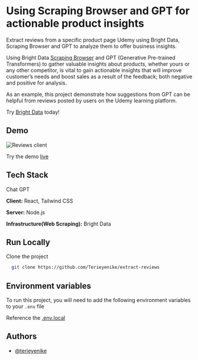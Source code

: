 # Using Scraping Browser and GPT for actionable product insights

Extract reviews from a specific product page Udemy using Bright Data, Scraping Browser and GPT to analyze them to offer business insights.

Using Bright Data [Scraping Browser](https://brdta.com/scraping_browser) and GPT (Generative Pre-trained Transformers) to gather valuable insights about products, whether yours or any other competitor, is vital to gain actionable insights that will improve customer’s needs and boost sales as a result of the feedback; both negative and positive for analysis.

As an example, this project demonstrate how suggestions from GPT can be helpful from reviews posted by users on the Udemy learning platform.

Try [Bright Data](https://brightdata.com/) today!

## Demo

![Reviews client](https://github.com/Terieyenike/extract-reviews/assets/25850598/3ad738f7-738f-4c3c-9f34-3831dd8e4596)

Try the demo [live](https://stalwart-fudge-005fc3.netlify.app/)

## Tech Stack

Chat GPT

**Client:** React, Tailwind CSS

**Server:** Node.js

**Infrastructure(Web Scraping):** Bright Data

## Run Locally

Clone the project

```bash
  git clone https://github.com/Terieyenike/extract-reviews
```

## Environment variables

To run this project, you will need to add the following environment variables to your `.env` file

Reference the [.env.local](/headless-web-scraping/.env.local)

## Authors

- [@terieyenike](https://www.twitter.com/terieyenike)
